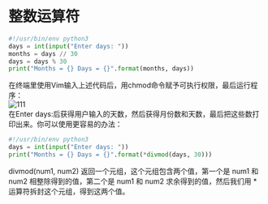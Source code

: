 # 整数运算符  
```python 
#!/usr/bin/env python3
days = int(input("Enter days: "))
months = days // 30
days = days % 30
print("Months = {} Days = {}".format(months, days))
```
在终端里使用Vim输入上述代码后，用chmod命令赋予可执行权限，最后运行程序：  
![111](https://github.com/liytgy/python/blob/master/START/%E8%BF%90%E7%AE%97%E7%AC%A6%E5%92%8C%E8%A1%A8%E8%BE%BE%E5%BC%8F/%E6%95%B4%E6%95%B0%E8%BF%90%E7%AE%97.png "运行结果")  
在Enter days:后获得用户输入的天数，然后获得月份数和天数，最后把这些数打印出来。你可以使用更容易的办法：  
```python
#!/usr/bin/env python3
days = int(input("Enter days: "))
print("Months = {} Days = {}".format(*divmod(days, 30)))
```  
divmod(num1, num2) 返回一个元组，这个元组包含两个值，第一个是 num1 和 num2 相整除得到的值，第二个是 num1 和 num2 求余得到的值，然后我们用 * 运算符拆封这个元组，得到这两个值。
